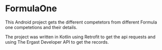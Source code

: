 # FormulaOne
This Android project gets the different competetors from different Formula one competetions and their details.

The project was written in Kotlin using Retrofit to get the api requests and using The Ergast Developer API to get the records. 
